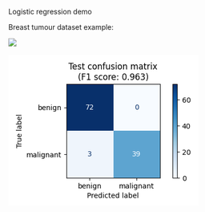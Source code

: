 Logistic regression demo

Breast tumour dataset example:

![](tumour_logistic_regression.gif)

![](tumour_confusion_matrix.png)
